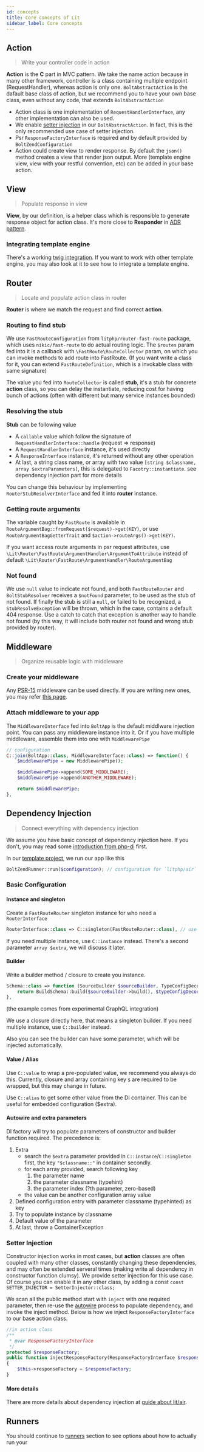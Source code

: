 ```yaml
---
id: concepts
title: Core concepts of Lit
sidebar_label: Core concepts
---
```


## Action

> Write your controller code in action

**Action** is the **C** part in MVC pattern. We take the name action because in many other framework, controller is a class containing multiple endpoint (RequestHandler), whereas action is only one. `BoltAbstractAction` is the dafault base class of action, but we recommend you to have your own base class, even without any code, that extends `BoltAbstractAction`

+ Action class is one implementation of `RequestHandlerInterface`, any other implementation can also be used.
+ We enable [setter injection](#setter-injection) in our `BoltAbstractAction`. In fact, this is the only recommended use case of setter injection.
+ Psr `ResponseFactoryInterface` is required and by default provided by `BoltZendConfiguration`
+ Action could create view to render response. By default the `json()` method creates a view that render json output. More (template engine view, view with your restful convention, etc) can be added in your base action.

## View

> Populate response in view

**View**, by our definition, is a helper class which is responsible to generate response object for action class. It's more close to **Responder** in [ADR pattern](http://pmjones.io/adr/).

### Integrating template engine

There's a working [twig integration](https://github.com/litphp/view-twig). If you want to work with other template engine, you may also look at it to see how to integrate a template engine.

## Router

> Locate and populate action class in router

**Router** is where we match the request and find correct **action**.

### Routing to find stub

We use `FastRouteConfiguration` from `litphp/router-fast-route` package, which uses `nikic/fast-route` to do actual routing logic. The `$routes` param fed into it is a callback with `\FastRoute\RouteCollector` param, on which you can invoke methods to add route into FastRoute. (If you want write a class for it, you can extend `FastRouteDefinition`, which is a invokable class with same signature)

The value you fed into `RouteCollector` is called **stub**, it's a stub for concrete **action** class, so you can delay the instantiate, reducing cost for having bunch of actions (often with different but many service instances bounded)

### Resolving the stub

**Stub** can be following value

+ A `callable` value which follow the signature of `RequestHandlerInterface::handle` (request => response)
+ A `RequestHandlerInterface` instance, it's used directly
+ A `ResponseInterface` instance, it's returned without any other operation
+ At last, a string class name, or array with two value `[string $classname, array $extraParameters]`, this is delegated to `Facotry::instantiate`. see dependency injection part for more details

You can change this behaviour by implementing `RouterStubResolverInterface` and fed it into **router** instance.

### Getting route arguments

The variable caught by `FastRoute` is available in `RouteArgumentBag::fromRequest($request)->get(KEY)`, or use `RouteArgumentBagGetterTrait` and `$action->routeArgs()->get(KEY)`.

If you want access route arguments in psr request attributes, use `\Lit\Router\FastRoute\ArgumentHandler\ArgumentToAttribute` instead of default `\Lit\Router\FastRoute\ArgumentHandler\RouteArgumentBag`

### Not found

We use `null` value to indicate not found, and both `FastRouteRouter` and `BoltStubResolver` receives a `$notFound` parameter, to be used as the stub of not found. If finally the stub is still a `null`, or failed to be recognized, a `StubResolveException` will be thrown, which in the case, contains a default 404 response. Use a catch to catch that exception is another way to handle not found (by this way, it will include both router not found and wrong stub provided by router).

## Middleware

> Organize reusable logic with middleware

### Create your middleware

Any [PSR-15](https://www.php-fig.org/psr/psr-15/) middleware can be used directly. If you are writing new ones, you may refer [this page](nimo-roll).

### Attach middleware to your app

The `MiddlewareInterface` fed into `BoltApp` is the default middlware injection point. You can pass any middleware instance into it. Or if you have multiple middleware, assemble them into one with `MiddlewarePipe`

```php
// configuration
C::join(BoltApp::class, MiddlewareInterface::class) => function() {
    $middlewarePipe = new MiddlewarePipe();

    $middlewarePipe->append(SOME_MIDDLEWARE);
    $middlewarePipe->append(ANOTHER_MIDDLEWARE);

    return $middlewarePipe;
},
```

## Dependency Injection

> Connect everything with dependency injection

We assume you have basic concept of dependency injection here. If you don't, you may read some [introduction from php-di](http://php-di.org/doc/understanding-di.html) first.

In our [template project](https://github.com/litphp/project), we run our app like this

```php
BoltZendRunner::run($configuration); // configuration for `litphp/air` (dependency injection)
```

### Basic Configuration

#### Instance and singleton

Create a `FastRouteRouter` singleton instance for who need a `RouterInterface`

```php
RouterInterface::class => C::singleton(FastRouteRouter::class), // use Lit\Air\Configurator as C;
```

If you need multiple instance, use `C::instance` instead. There's a second parameter `array $extra`, we will discuss it later.

#### Builder

Write a builder method / closure to create you instance.

```php
Schema::class => function (SourceBuilder $sourceBuilder, TypeConfigDecorator $typeConfigDecorator) {
    return BuildSchema::build($sourceBuilder->build(), $typeConfigDecorator);
},
```

(the example comes from experimental GraphQL integration)

We use a closure directly here, that means a singleton builder. If you need multiple instance, use `C::builder` instead.

Also you can see the builder can have some parameter, which will be injected automatically.

#### Value / Alias

Use `C::value` to wrap a pre-populated value, we recommend you always do this. Currently, closure and array containing key `$` are required to be wrapped, but this may change in future.

Use `C::alias` to get some other value from the DI container. This can be useful for embedded configuration ($extra). 

#### Autowire and extra parameters

DI factory will try to populate parameters of constructor and builder function required. The precedence is:

1. Extra
    + search the `$extra` parameter provided in `C::instance`/`C::singleton` first, the key `"$classname::"` in container secondly.
    + for each array provided, search following key
        1. the parameter name
        2. the parameter classname (typehint)
        3. the parameter index (?th parameter, zero-based)
    + the value can be another configuration array value
2. Defined configuration entry with parameter classname (typehinted) as key
3. Try to populate instance by classname
4. Default value of the parameter
5. At last, throw a ContainerException

### Setter Injection

Constructor injection works in most cases, but **action** classes are often coupled with many other classes, constantly changing these dependencies, and may often be extended serveral times (making write all dependency in constructor function clumsy). We provide setter injection for this use case. Of course you can enable it in any other class, by adding a const `const SETTER_INJECTOR = SetterInjector::class;`

We scan all the public method start with `inject` with one required parameter, then re-use the [autowire](#autowire-and-extra-parameters) process to populate dependency, and invoke the inject method. Below is how we inject `ResponseFactoryInterface` to our base action class.

```php
//in action class
/**
 * @var ResponseFactoryInterface
 */
protected $responseFactory;
public function injectResponseFactory(ResponseFactoryInterface $responseFactory)
{
    $this->responseFactory = $responseFactory;
}

```

#### More details

There are more details about dependency injection at [guide about lit/air](air).

## Runners

You should continue to [runners](runner) section to see options about how to actually run your 
